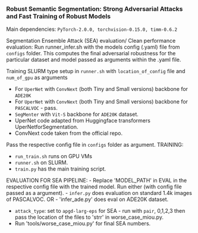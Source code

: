 <h3>Robust Semantic Segmentation: Strong Adversarial Attacks and Fast Training of Robust Models </h3>

Main dependencies: `PyTorch-2.0.0, torchvision-0.15.0, timm-0.6.2` 

Segmentation Ensemble Attack (SEA) evaluation/ Clean performance evaluation:
Run runner_infer.sh with the models config (.yaml) file from `configs` folder.
This computes the final adversarial robustness for the particular dataset and model passed as arguments within the .yaml file.


Training
SLURM type setup in `runner.sh` with `location_of_config` file and `num_of_gpu` as arguments
- For `UperNet` with `ConvNext` (both Tiny and Small versions) backbone  for `ADE20K` 
- For `UperNet` with `ConvNext` (both Tiny and Small versions) backbone  for `PASCALVOC` - pass.
- `SegMenter` with `Vit-S` backbone for `ADE20K` dataset.
- UperNet code adapted from Huggingface transformers UperNetforSegmentation.
- ConvNext code taken from the official repo.


Pass the respective config file in `configs` folder as argument.
TRAINING:
- `run_train.sh` runs on GPU VMs
- `runner.sh` on SLURM.
- `train.py` has the main training script.


EVALUATION FOR SEA PIPELINE:
	- Replace 'MODEL_PATH' in EVAL in the respective config file with the trained model.
Run either (with config file passed as a argument).
	- `infer.py` does evaluation on standard 1.4k images of PASCALVOC.   OR
	- 'infer_ade.py' does eval on ADE20K dataset.

- `attack_type`: set to `apgd-larg-eps` for SEA - run with `pair`, 0,1,2,3 then pass the location of the files to 'strr' in worse_case_miou.py.
- Run 'tools/worse_case_miou.py' for final SEA numbers.
